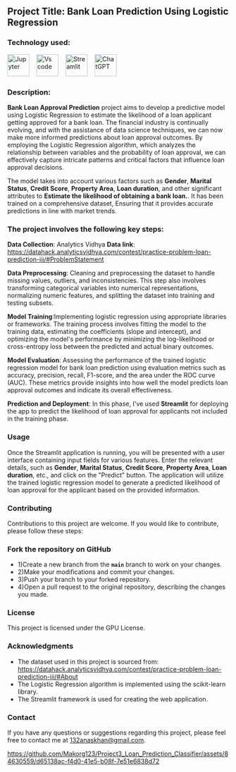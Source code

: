## Project Title: Bank Loan Prediction Using Logistic Regression

### Technology used:
<div align ='left'>
<img src ='https://technology.amis.nl/wp-content/uploads/2020/11/image_thumb-27.png', height = "50" alt = 'Jupyter'/><img width='12'/> 
<img src = 'https://cdn.dribbble.com/users/6569/screenshots/16471177/media/8bbfe7fd594073dc6271d5d852c7381a.png', height = "50" alt = 'Vs code'/><img width = '12'/>
<img src = 'https://thomasjpfan.github.io/data-umbrella-2020-streamlit-slides/images/streamlit.png', height = "50" alt = 'Streamlit'/><img width = '12'/>
<img src = 'https://github.githubassets.com/images/modules/logos_page/GitHub-Mark.png', height = "50 alt = 'Github'/><img width = '12'/>
<img src = 'https://img.uxwing.com/wp-content/themes/uxwing/download/brands-social-media/chatgpt-icon.png', height = "50" alt = 'ChatGPT'/><img width = '12'/>
</div>

### Description:
**Bank Loan Approval Prediction** project aims to develop a predictive model using Logistic Regression to estimate the likelihood of a loan applicant 
getting approved for a bank loan. The financial industry is continually evolving, and with the assistance of data science techniques, we can now make
more informed predictions about loan approval outcomes. By employing the Logistic Regression algorithm, which analyzes the relationship between variables
and the probability of loan approval, we can effectively capture intricate patterns and critical factors that influence loan approval decisions.

The model takes into account various factors such as **Gender**, **Marital Status**, **Credit Score**, **Property Area**, **Loan duration**, and other 
significant attributes to **Estimate the likelihood of obtaining a bank loan.**. It has been trained on a comprehensive dataset, 
Ensuring that it provides accurate predictions in line with market trends.

### The project involves the following key steps:

**Data Collection**: Analytics Vidhya  **Data link**: https://datahack.analyticsvidhya.com/contest/practice-problem-loan-prediction-iii/#ProblemStatement

**Data Preprocessing**: Cleaning and preprocessing the dataset to handle missing values, outliers, and inconsistencies. This step also involves 
transforming categorical variables into numerical representations, normalizing numeric features, and splitting the dataset into training and 
testing subsets.

**Model Training**:Implementing logistic regression using appropriate libraries or frameworks. The training process involves fitting the model to 
the training data, estimating the coefficients (slope and intercept), and optimizing the model's performance by minimizing the log-likelihood or 
cross-entropy loss between the predicted and actual binary outcomes.

**Model Evaluation**: Assessing the performance of the trained logistic regression model for bank loan prediction using evaluation metrics such 
as accuracy, precision, recall, F1-score, and the area under the ROC curve (AUC). These metrics provide insights into how well the model predicts 
loan approval outcomes and indicate its overall effectiveness.

**Prediction and Deployment**: In this phase, I've used **Streamlit** for deploying the app to predict the likelihood of loan approval for applicants
not included in the training phase.

### Usage
Once the Streamlit application is running, you will be presented with a user interface containing input fields for various features. 
Enter the relevant details, such as **Gender**, **Marital Status**, **Credit Score**, **Property Area**, **Loan duration**, etc., and click on the "Predict" button. 
The application will utilize the trained logistic regression model to generate a predicted likelihood of loan approval for the applicant based on the provided information.


### Contributing
Contributions to this project are welcome. If you would like to contribute, please follow these steps:

### Fork the repository on GitHub

- 1)Create a new branch from the **`main`** branch to work on your changes.
- 2)Make your modifications and commit your changes.
- 3)Push your branch to your forked repository.
- 4)Open a pull request to the original repository, describing the changes you made.

### License
This project is licensed under the GPU License.

### Acknowledgments
- The dataset used in this project is sourced from: https://datahack.analyticsvidhya.com/contest/practice-problem-loan-prediction-iii/#About
- The Logistic Regression algorithm is implemented using the scikit-learn library.
- The Streamlit framework is used for creating the web application.

### Contact
If you have any questions or suggestions regarding this project, please feel free to contact me at 132anaskhan@gmail.com.

https://github.com/Makorg123/Project3_Loan_Prediction_Classifier/assets/84630559/d65138ac-f4d0-41e5-b08f-7e51e6838d72

